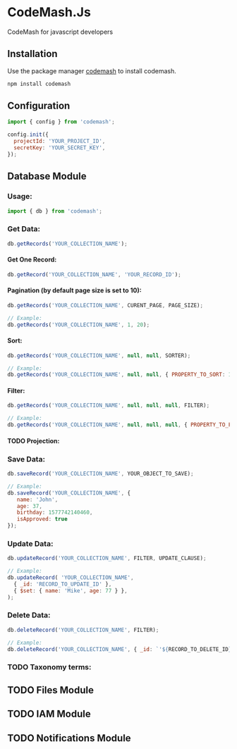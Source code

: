 # CodeMash.Js
CodeMash for javascript developers

## Installation

Use the package manager [codemash](https://codemash.io/) to install codemash.

```bash
npm install codemash
```
## Configuration
```js
import { config } from 'codemash';

config.init({
  projectId: 'YOUR_PROJECT_ID',
  secretKey: 'YOUR_SECRET_KEY',
});
```

## Database Module

### Usage:
```js
import { db } from 'codemash';
```

### Get Data:
```js
db.getRecords('YOUR_COLLECTION_NAME');
```

#### Get One Record:
```js
db.getRecord('YOUR_COLLECTION_NAME', 'YOUR_RECORD_ID');
```

#### Pagination (by default page size is set to 10):
```js
db.getRecords('YOUR_COLLECTION_NAME', CURENT_PAGE, PAGE_SIZE);

// Example:
db.getRecords('YOUR_COLLECTION_NAME', 1, 20);
```

#### Sort:
```js
db.getRecords('YOUR_COLLECTION_NAME', null, null, SORTER);

// Example:
db.getRecords('YOUR_COLLECTION_NAME', null, null, { PROPERTY_TO_SORT: 1 }); // 1:ASC -1:DESC
```

#### Filter:
```js
db.getRecords('YOUR_COLLECTION_NAME', null, null, null, FILTER);

// Example:
db.getRecords('YOUR_COLLECTION_NAME', null, null, null, { PROPERTY_TO_FILTER: { $eq: `'${FILTER_VALUE}'` } });
```

#### TODO Projection:

### Save Data:
```js
db.saveRecord('YOUR_COLLECTION_NAME', YOUR_OBJECT_TO_SAVE);

// Example:
db.saveRecord('YOUR_COLLECTION_NAME', {
   name: 'John',
   age: 37,
   birthday: 1577742140460,
   isApproved: true
});
```

### Update Data:
```js
db.updateRecord('YOUR_COLLECTION_NAME', FILTER, UPDATE_CLAUSE);

// Example:
db.updateRecord( 'YOUR_COLLECTION_NAME',
  { _id: 'RECORD_TO_UPDATE_ID' },
  { $set: { name: 'Mike', age: 77 } },
);
```

### Delete Data:
```js
db.deleteRecord('YOUR_COLLECTION_NAME', FILTER);

// Example:
db.deleteRecord('YOUR_COLLECTION_NAME', { _id: `'${RECORD_TO_DELETE_ID}'` });
```
### TODO Taxonomy terms:

## TODO Files Module
## TODO IAM Module
## TODO Notifications Module
